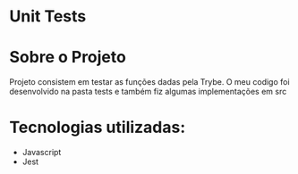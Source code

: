 # Unit Tests

# Sobre o Projeto

  Projeto consistem em testar as funções dadas pela Trybe. O meu codigo foi desenvolvido na pasta tests e também fiz algumas implementações em src

# Tecnologias utilizadas:
  - Javascript
  - Jest
